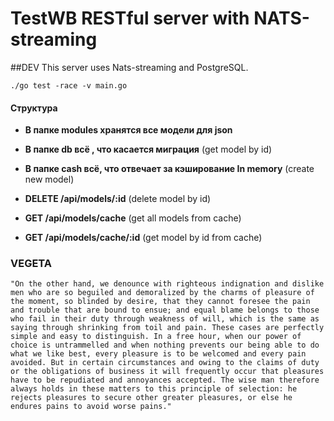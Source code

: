 # TestWB RESTful server with NATS-streaming
##DEV
This server uses Nats-streaming and PostgreSQL.
```
./go test -race -v main.go
```

#### Структура
- **В папке modules хранятся все модели для json**
- **В папке db всё , что касается миграция** (get model by id)
- **В папке cash всё, что отвечает за кэширование In memory** (create new model)
- **DELETE /api/models/:id** (delete model by id)


- **GET /api/models/cache** (get all models from cache)
- **GET /api/models/cache/:id** (get model by id from cache)

### VEGETA  
```
"On the other hand, we denounce with righteous indignation and dislike men who are so beguiled and demoralized by the charms of pleasure of the moment, so blinded by desire, that they cannot foresee the pain and trouble that are bound to ensue; and equal blame belongs to those who fail in their duty through weakness of will, which is the same as saying through shrinking from toil and pain. These cases are perfectly simple and easy to distinguish. In a free hour, when our power of choice is untrammelled and when nothing prevents our being able to do what we like best, every pleasure is to be welcomed and every pain avoided. But in certain circumstances and owing to the claims of duty or the obligations of business it will frequently occur that pleasures have to be repudiated and annoyances accepted. The wise man therefore always holds in these matters to this principle of selection: he rejects pleasures to secure other greater pleasures, or else he endures pains to avoid worse pains."
```